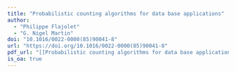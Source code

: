 ```yaml
---
title: "Probabilistic counting algorithms for data base applications"
author:
  - "Philippe Flajolet"
  - "G. Nigel Martin"
doi: "10.1016/0022-0000(85)90041-8"
url: "https://doi.org/10.1016/0022-0000(85)90041-8"
pdf_url: "[[Probabilistic counting algorithms for data base applications.pdf]]"
is_oa: true
---
```

